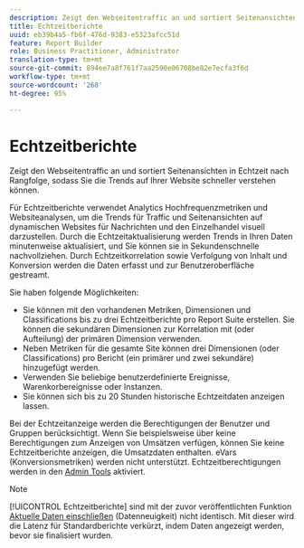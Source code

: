```yaml
---
description: Zeigt den Webseitentraffic an und sortiert Seitenansichten in Echtzeit nach Rangfolge, sodass Sie die Trends auf Ihrer Website schneller verstehen können.
title: Echtzeitberichte
uuid: eb39b4a5-fb6f-476d-9383-e5323afcc51d
feature: Report Builder
role: Business Practitioner, Administrator
translation-type: tm+mt
source-git-commit: 894ee7a8f761f7aa2590e06708be82e7ecfa3f6d
workflow-type: tm+mt
source-wordcount: '268'
ht-degree: 95%

---
```



# Echtzeitberichte

Zeigt den Webseitentraffic an und sortiert Seitenansichten in Echtzeit nach Rangfolge, sodass Sie die Trends auf Ihrer Website schneller verstehen können.

Für Echtzeitberichte verwendet Analytics Hochfrequenzmetriken und Websiteanalysen, um die Trends für Traffic und Seitenansichten auf dynamischen Websites für Nachrichten und den Einzelhandel visuell darzustellen. Durch die Echtzeitaktualisierung werden Trends in Ihren Daten minutenweise aktualisiert, und Sie können sie in Sekundenschnelle nachvollziehen. Durch Echtzeitkorrelation sowie Verfolgung von Inhalt und Konversion werden die Daten erfasst und zur Benutzeroberfläche gestreamt.

Sie haben folgende Möglichkeiten:

* Sie können mit den vorhandenen Metriken, Dimensionen und Classifications bis zu drei Echtzeitberichte pro Report Suite erstellen. Sie können die sekundären Dimensionen zur Korrelation mit (oder Aufteilung) der primären Dimension verwenden.
* Neben Metriken für die gesamte Site können drei Dimensionen (oder Classifications) pro Bericht (ein primärer und zwei sekundäre) hinzugefügt werden.
* Verwenden Sie beliebige benutzerdefinierte Ereignisse, Warenkorbereignisse oder Instanzen.
* Sie können sich bis zu 20 Stunden historische Echtzeitdaten anzeigen lassen.

Bei der Echtzeitanzeige werden die Berechtigungen der Benutzer und Gruppen berücksichtigt. Wenn Sie beispielsweise über keine Berechtigungen zum Anzeigen von Umsätzen verfügen, können Sie keine Echtzeitberichte anzeigen, die Umsatzdaten enthalten. eVars (Konversionsmetriken) werden nicht unterstützt. Echtzeitberechtigungen werden in den [Admin Tools](https://docs.adobe.com/content/help/de-DE/analytics/admin/admin-tools/real-time-reports/t-realtime-admin.html) aktiviert.

>[!NOTE]
>
>[!UICONTROL Echtzeitberichte] sind mit der zuvor veröffentlichten Funktion [Aktuelle Daten einschließen](https://docs.adobe.com/content/help/en/analytics/analyze/report-builder/options.html) (Datenneuigkeit) nicht identisch. Mit dieser wird die Latenz für Standardberichte verkürzt, indem Daten angezeigt werden, bevor sie finalisiert wurden.
